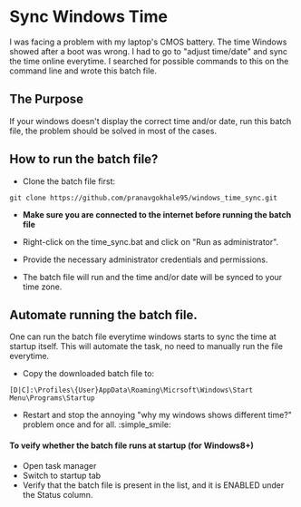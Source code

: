 # Sync Windows Time
I was facing a problem with my laptop's CMOS battery. The time Windows showed after a boot was wrong. 
I had to go to "adjust time/date" and sync the time online everytime. I searched for possible commands to this on the command line and wrote this batch file.

## The Purpose
If your windows doesn't display the correct time and/or date, run this batch file, the problem should be solved in most of the cases.

## How to run the batch file?
* Clone the batch file first:
```{r, engine='bash', count_lines}
git clone https://github.com/pranavgokhale95/windows_time_sync.git
```

* **Make sure you are connected to the internet before running the batch file**

* Right-click on the time_sync.bat and click on "Run as administrator". 
* Provide the necessary administrator credentials and permissions.
* The batch file will run and the time and/or date will be synced to your time zone. 

## Automate running the batch file.
One can run the batch file everytime windows starts to sync the time at startup itself. This will automate the task, no need to manually run the file everytime. 
* Copy the downloaded batch file to:
```{r, engine='bash', count_lines}
[D|C]:\Profiles\{User}AppData\Roaming\Micrsoft\Windows\Start Menu\Programs\Startup
```
* Restart and stop the annoying "why my windows shows different time?" problem once and for all.
:simple_smile:

#### To veify whether the batch file runs at startup (for Windows8+)
* Open task manager
* Switch to startup tab
* Verify that the batch file is present in the list, and it is ENABLED under the Status column.


